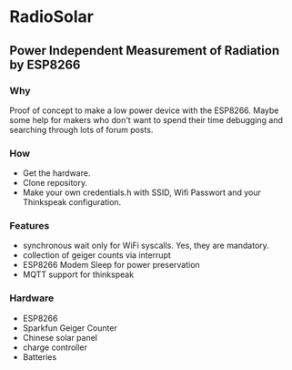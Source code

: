 # RadioSolar

## Power Independent Measurement of Radiation by ESP8266

### Why

Proof of concept to make a low power device with the ESP8266.
Maybe some help for makers who don't want to spend their time debugging and searching through 
lots of forum posts.

### How

+ Get the hardware.
+ Clone repository.
+ Make your own credentials.h with SSID, Wifi Passwort and your Thinkspeak configuration.

### Features

+ synchronous wait only for WiFi syscalls. Yes, they are mandatory.
+ collection of geiger counts via interrupt
+ ESP8266 Modem Sleep for power preservation
+ MQTT support for thinkspeak

### Hardware

+ ESP8266
+ Sparkfun Geiger Counter
+ Chinese solar panel
+ charge controller
+ Batteries